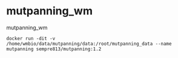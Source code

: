 # mutpanning_wm
mutpanning_wm

``docker run -dit -v /home/wmbio/data/mutpanning/data:/root/mutpanning_data --name mutpanning sempre813/mutpanning:1.2``